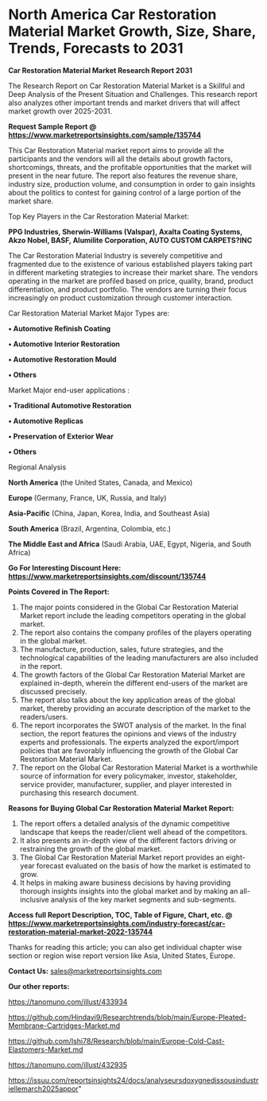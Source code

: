 # North America Car Restoration Material Market Growth, Size, Share, Trends, Forecasts to 2031

<strong>Car Restoration Material Market Research Report 2031</strong>

The Research Report on Car Restoration Material Market is a Skillful and Deep Analysis of the Present Situation and Challenges. This research report also analyzes other important trends and market drivers that will affect market growth over 2025-2031.

<strong>Request Sample Report @ <a href=https://www.marketreportsinsights.com/sample/135744>https://www.marketreportsinsights.com/sample/135744</a></strong>

This Car Restoration Material market report aims to provide all the participants and the vendors will all the details about growth factors, shortcomings, threats, and the profitable opportunities that the market will present in the near future. The report also features the revenue share, industry size, production volume, and consumption in order to gain insights about the politics to contest for gaining control of a large portion of the market share.

Top Key Players in the Car Restoration Material Market:

<strong>PPG Industries, Sherwin-Williams (Valspar), Axalta Coating Systems, Akzo Nobel, BASF, Alumilite Corporation, AUTO CUSTOM CARPETS?INC</strong>

The Car Restoration Material Industry is severely competitive and fragmented due to the existence of various established players taking part in different marketing strategies to increase their market share. The vendors operating in the market are profiled based on price, quality, brand, product differentiation, and product portfolio. The vendors are turning their focus increasingly on product customization through customer interaction.

Car Restoration Material Market Major Types are:

<strong>• Automotive Refinish Coating

• Automotive Interior Restoration

• Automotive Restoration Mould

• Others</strong>

Market Major end-user applications :

<strong>• Traditional Automotive Restoration

• Automotive Replicas

• Preservation of Exterior Wear

• Others</strong>

Regional Analysis

</u><strong><b>North America</b></strong> (the United States, Canada, and Mexico)

<strong><b>Europe </b></strong>(Germany, France, UK, Russia, and Italy)

<strong><b>Asia-Pacific</b></strong> (China, Japan, Korea, India, and Southeast Asia)

<strong><b>South America</b></strong> (Brazil, Argentina, Colombia, etc.)

<strong><b>The Middle East and Africa</b></strong> (Saudi Arabia, UAE, Egypt, Nigeria, and South Africa)

<strong>Go For Interesting Discount Here: <a href=https://www.marketreportsinsights.com/discount/135744>https://www.marketreportsinsights.com/discount/135744</a></strong>

<strong>Points Covered in The Report:</strong>
<ol>
  <li>The major points considered in the Global Car Restoration Material Market report include the leading competitors operating in the global market.</li>
  <li>The report also contains the company profiles of the players operating in the global market.</li>
  <li>The manufacture, production, sales, future strategies, and the technological capabilities of the leading manufacturers are also included in the report.</li>
  <li>The growth factors of the Global Car Restoration Material Market are explained in-depth, wherein the different end-users of the market are discussed precisely.</li>
  <li>The report also talks about the key application areas of the global market, thereby providing an accurate description of the market to the readers/users.</li>
  <li>The report incorporates the SWOT analysis of the market. In the final section, the report features the opinions and views of the industry experts and professionals. The experts analyzed the export/import policies that are favorably influencing the growth of the Global Car Restoration Material Market.</li>
  <li>The report on the Global Car Restoration Material Market is a worthwhile source of information for every policymaker, investor, stakeholder, service provider, manufacturer, supplier, and player interested in purchasing this research document.</li>
</ol>
<strong>Reasons for Buying Global Car Restoration Material Market Report:</strong>

<ol>
  <li>The report offers a detailed analysis of the dynamic competitive landscape that keeps the reader/client well ahead of the competitors.</li>
  <li>It also presents an in-depth view of the different factors driving or restraining the growth of the global market.</li>
  <li>The Global Car Restoration Material Market report provides an eight-year forecast evaluated on the basis of how the market is estimated to grow.</li>
  <li>It helps in making aware business decisions by having providing thorough insights insights into the global market and by making an all-inclusive analysis of the key market segments and sub-segments.</li>
</ol>
<strong>Access full Report Description, TOC, Table of Figure, Chart, etc. @ <a href=https://www.marketreportsinsights.com/industry-forecast/car-restoration-material-market-2022-135744>https://www.marketreportsinsights.com/industry-forecast/car-restoration-material-market-2022-135744</a></strong>


Thanks for reading this article; you can also get individual chapter wise section or region wise report version like Asia, United States, Europe.

<strong>Contact Us:</strong>
sales@marketreportsinsights.com

<strong>Our other reports:</strong>

<a href=https://tanomuno.com/illust/433934>https://tanomuno.com/illust/433934</a>

<a href=https://github.com/Hindavi9/Researchtrends/blob/main/Europe-Pleated-Membrane-Cartridges-Market.md>https://github.com/Hindavi9/Researchtrends/blob/main/Europe-Pleated-Membrane-Cartridges-Market.md</a>

<a href=https://github.com/Ishi78/Research/blob/main/Europe-Cold-Cast-Elastomers-Market.md>https://github.com/Ishi78/Research/blob/main/Europe-Cold-Cast-Elastomers-Market.md</a>

<a href=https://tanomuno.com/illust/432935>https://tanomuno.com/illust/432935</a>

<a href=https://issuu.com/reportsinsights24/docs/analyseursdoxygnedissousindustriellemarch2025appor>https://issuu.com/reportsinsights24/docs/analyseursdoxygnedissousindustriellemarch2025appor</a>"
